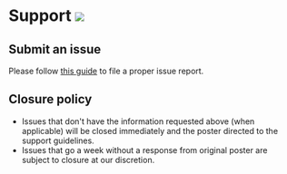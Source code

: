 # Support [![](https://isitmaintained.com/badge/resolution/portapps/qbittorrent-portable.svg)](https://isitmaintained.com/project/portapps/qbittorrent-portable)

## Submit an issue

Please follow [this guide](http://portapps.github.io/doc/reporting-issue/) to file a proper issue report.

## Closure policy

* Issues that don't have the information requested above (when applicable) will be closed immediately and the poster directed to the support guidelines.
* Issues that go a week without a response from original poster are subject to closure at our discretion.
